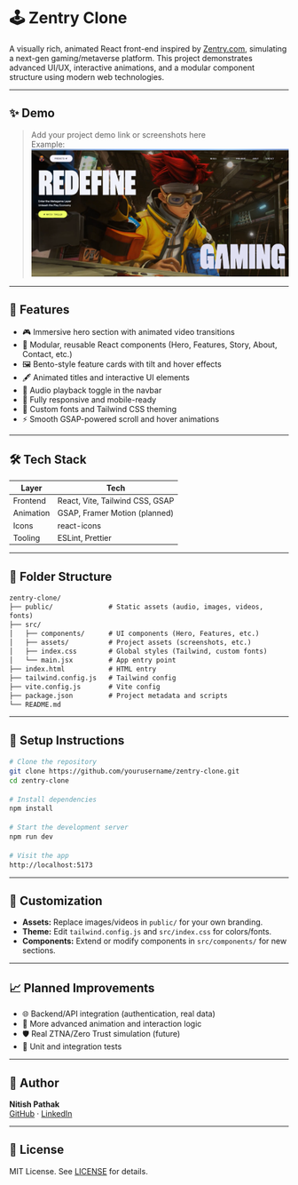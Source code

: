 # 🕹️ Zentry Clone

A visually rich, animated React front-end inspired by [Zentry.com](https://zentry.com), simulating a next-gen gaming/metaverse platform. This project demonstrates advanced UI/UX, interactive animations, and a modular component structure using modern web technologies.

---

## ✨ Demo

> Add your project demo link or screenshots here  
> Example:  
> ![Zentry Clone Screenshot](./src/assets/zentry-clone-demo.png)

---

## 🚀 Features

- 🎮 Immersive hero section with animated video transitions
- 🧩 Modular, reusable React components (Hero, Features, Story, About, Contact, etc.)
- 🖼️ Bento-style feature cards with tilt and hover effects
- 🖋️ Animated titles and interactive UI elements
- 🎵 Audio playback toggle in the navbar
- 📱 Fully responsive and mobile-ready
- 🎨 Custom fonts and Tailwind CSS theming
- ⚡ Smooth GSAP-powered scroll and hover animations

---

## 🛠 Tech Stack

| Layer      | Tech                                  |
|------------|---------------------------------------|
| Frontend   | React, Vite, Tailwind CSS, GSAP       |
| Animation  | GSAP, Framer Motion (planned)         |
| Icons      | react-icons                           |
| Tooling    | ESLint, Prettier                      |

---

## 📂 Folder Structure

```
zentry-clone/
├── public/              # Static assets (audio, images, videos, fonts)
├── src/
│   ├── components/      # UI components (Hero, Features, etc.)
│   ├── assets/          # Project assets (screenshots, etc.)
│   ├── index.css        # Global styles (Tailwind, custom fonts)
│   └── main.jsx         # App entry point
├── index.html           # HTML entry
├── tailwind.config.js   # Tailwind config
├── vite.config.js       # Vite config
├── package.json         # Project metadata and scripts
└── README.md
```

---

## 🔧 Setup Instructions

```bash
# Clone the repository
git clone https://github.com/yourusername/zentry-clone.git
cd zentry-clone

# Install dependencies
npm install

# Start the development server
npm run dev

# Visit the app
http://localhost:5173
```

---

## 📝 Customization

- **Assets:** Replace images/videos in `public/` for your own branding.
- **Theme:** Edit `tailwind.config.js` and `src/index.css` for colors/fonts.
- **Components:** Extend or modify components in `src/components/` for new sections.

---

## 📈 Planned Improvements

- 🌐 Backend/API integration (authentication, real data)
- 🧠 More advanced animation and interaction logic
- 🛡️ Real ZTNA/Zero Trust simulation (future)
- 🧪 Unit and integration tests

---

## 🙋 Author

**Nitish Pathak**  
[GitHub](https://github.com/Nitish0943) · [LinkedIn](https://www.linkedin.com/in/nitish-pathak-935524260/)

---

## 📄 License

MIT License. See [LICENSE](./LICENSE) for details.
```
